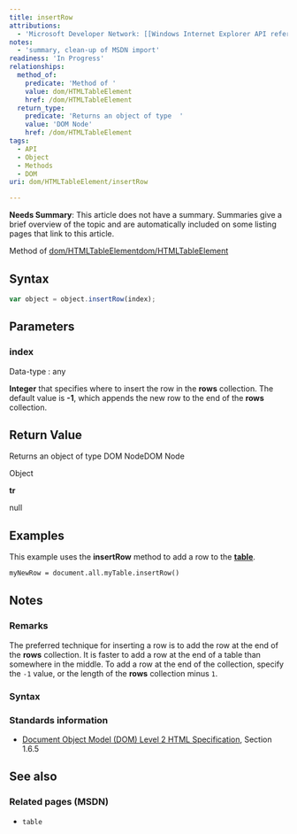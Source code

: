 ```yaml
---
title: insertRow
attributions:
  - 'Microsoft Developer Network: [[Windows Internet Explorer API reference](http://msdn.microsoft.com/en-us/library/ie/hh828809%28v=vs.85%29.aspx) Article]'
notes:
  - 'summary, clean-up of MSDN import'
readiness: 'In Progress'
relationships:
  method_of:
    predicate: 'Method of '
    value: dom/HTMLTableElement
    href: /dom/HTMLTableElement
  return_type:
    predicate: 'Returns an object of type  '
    value: 'DOM Node'
    href: /dom/HTMLTableElement
tags:
  - API
  - Object
  - Methods
  - DOM
uri: dom/HTMLTableElement/insertRow

---
```

**Needs Summary**: This article does not have a summary. Summaries give a brief overview of the topic and are automatically included on some listing pages that link to this article.

Method of [dom/HTMLTableElement](/dom/HTMLTableElement)[dom/HTMLTableElement](/dom/HTMLTableElement)

## <span>Syntax</span>

``` js
var object = object.insertRow(index);
```

## <span>Parameters</span>

### <span>index</span>

 Data-type
:   any

**Integer** that specifies where to insert the row in the **rows** collection. The default value is **-1**, which appends the new row to the end of the **rows** collection.

## <span>Return Value</span>

Returns an object of type DOM NodeDOM Node

Object

**tr**

null

## <span>Examples</span>

This example uses the **insertRow** method to add a row to the [**table**](/html/elements/table).

``` html
myNewRow = document.all.myTable.insertRow()
```

## <span>Notes</span>

### <span>Remarks</span>

The preferred technique for inserting a row is to add the row at the end of the **rows** collection. It is faster to add a row at the end of a table than somewhere in the middle. To add a row at the end of the collection, specify the `-1` value, or the length of the **rows** collection minus `1`.

### <span>Syntax</span>

### <span>Standards information</span>

-   [Document Object Model (DOM) Level 2 HTML Specification](http://go.microsoft.com/fwlink/p/?linkid=196991), Section 1.6.5

## <span>See also</span>

### <span>Related pages (MSDN)</span>

-   `table`
